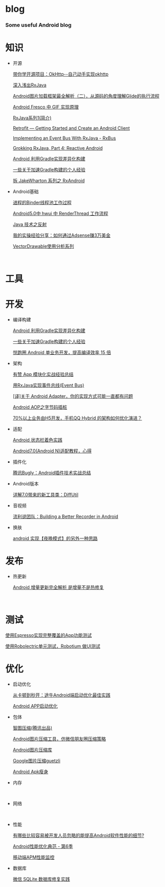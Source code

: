 # blog
### Some useful Android blog

# 知识

* 开源

  [带你学开源项目：OkHttp--自己动手实现okhttp](https://wingjay.com/2016/07/21/%E5%B8%A6%E4%BD%A0%E5%AD%A6%E5%BC%80%E6%BA%90%E9%A1%B9%E7%9B%AE%EF%BC%9AOkHttp-%E8%87%AA%E5%B7%B1%E5%8A%A8%E6%89%8B%E5%AE%9E%E7%8E%B0okhttp/)

  [深入浅出RxJava](http://www.jcodecraeer.com/a/anzhuokaifa/androidkaifa/2015/0305/2545.html)

   [Android图片加载框架最全解析（二），从源码的角度理解Glide的执行流程](http://blog.csdn.net/guolin_blog/article/details/53939176)

  [Android Fresco 中 GIF 实现原理](http://link.zhihu.com/?target=https%3A//www.diycode.cc/news/2408)

  [RxJava系列1(简介)](https://zhuanlan.zhihu.com/p/22039934)

  [Retrofit — Getting Started and Create an Android Client](https://futurestud.io/tutorials/retrofit-getting-started-and-android-client)

  [Implementing an Event Bus With RxJava - RxBus](http://blog.kaush.co/2014/12/24/implementing-an-event-bus-with-rxjava-rxbus/)

  [Grokking RxJava, Part 4: Reactive Android](http://blog.danlew.net/2014/10/08/grokking-rxjava-part-4/)

  [Android 利用Gradle实现差异化构建](http://mp.weixin.qq.com/s/H306PkuT9fC2irNVFlXVeg)

  [一些关于加速Gradle构建的个人经验](http://droidyue.com/blog/2017/04/16/speedup-gradle-building/index.html)

  [拆 JakeWharton 系列之 RxAndroid](http://www.jianshu.com/p/ed304bcd4246)

* Android基础

  [进程的Binder线程池工作过程](http://link.zhihu.com/?target=https%3A//www.diycode.cc/news/2405)

  [Android5.0中 hwui 中 RenderThread 工作流程](http://link.zhihu.com/?target=https%3A//www.diycode.cc/news/2409)

  [Java 技术之反射](http://link.zhihu.com/?target=http%3A//wingjay.com/2017/04/26/Java-%25E6%258A%2580%25E6%259C%25AF%25E4%25B9%258B%25E5%258F%258D%25E5%25B0%2584/)

  [我的实操经验分享：如何通过Adsense赚3万美金](http://link.zhihu.com/?target=http%3A//gitbook.cn/books/58e48c22c59d53926e611996/index.html)

  [VectorDrawable使用分析系列](http://www.jcodecraeer.com/a/anzhuokaifa/androidkaifa/2015/0201/2396.html)

  ​

# 工具

# 开发

* 编译构建

  [Android 利用Gradle实现差异化构建](http://mp.weixin.qq.com/s/H306PkuT9fC2irNVFlXVeg)

  [一些关于加速Gradle构建的个人经验](http://droidyue.com/blog/2017/04/16/speedup-gradle-building/index.html)

  [悦跑圈 Android 单业务开发，提高编译效率 15 倍](http://link.zhihu.com/?target=https%3A//www.diycode.cc/topics/761)

* 架构

  [有赞 App 模块化实战经验总结](http://link.zhihu.com/?target=https%3A//youzanmobile.github.io/2017/04/14/youzan-app-modularization/)

  [用RxJava实现事件总线(Event Bus)](http://www.jianshu.com/p/ca090f6e2fe2)

  [[译]关于 Android Adapter，你的实现方式可能一直都有问题](http://www.jianshu.com/p/c6a44e18badb)

  [Android AOP之字节码插桩](http://www.jianshu.com/p/c202853059b4)

  [70%以上业务由H5开发，手机QQ Hybrid 的架构如何优化演进？](https://mp.weixin.qq.com/s/evzDnTsHrAr2b9jcevwBzA)



* 适配

  [Android 状态栏着色实践](http://www.jianshu.com/p/bae25b5eb867)

  [Android7.0(Android N)适配教程，心得](http://blog.csdn.net/fengyuzhengfan/article/details/52688232)

* 插件化

  [腾讯Bugly：Android插件技术实战总结](https://mp.weixin.qq.com/s/1p5Y0f5XdVXN2EZYT0AM_A)

* Android版本

  [详解7.0带来的新工具类：DiffUtil](http://www.jcodecraeer.com/a/anzhuokaifa/androidkaifa/2016/0924/6637.html)

* 音视频

  [流利说团队：Building a Better Recorder in Android](https://mp.weixin.qq.com/s/optU6bi8rmsoRCQG5leqxg)

* 换肤

  [android 实现【夜晚模式】的另外一种思路](https://segmentfault.com/a/1190000005736047)

# 发布

* 热更新

  [Android 增量更新完全解析 是增量不是热修复](http://mp.weixin.qq.com/s?__biz=MzAxMTI4MTkwNQ==&mid=2650821209&idx=1&sn=6821835111ce0ab4452866efaf4d78f2&chksm=80b786c7b7c00fd19663782b9ac51dea1c881456a3933e6848aa7d24aec0eb56066f504022f9&scene=0#wechat_redirect)

  ​

# 测试

[使用Espresso实现完整覆盖的App功能测试](http://link.zhihu.com/?target=https%3A//www.diycode.cc/news/2363)

[使用Robolectric单元测试，Robotium 做UI测试]()

# 优化

* 启动优化

  [从卡顿到秒开：途牛Android端启动优化最佳实践](https://mp.weixin.qq.com/s/rQEa9Bevef7PlJ477vjT4g)

  [Android APP启动优化](http://wuxiaolong.me/2017/03/13/appStart/)

* 包体

  [智图压缩(腾讯出品)](http://zhitu.isux.us/)

  [Android图片压缩工具，仿微信朋友圈压缩策略](https://github.com/Curzibn/Luban)

  [Android图片压缩库](https://github.com/zetbaitsu/Compressor)

  [Google图片压缩guetzli](https://github.com/google/guetzli)

  [Android Apk瘦身](http://wuxiaolong.me/2017/03/19/ReduceAPKSize/)

* 内存

  ​

* 网络

  ​

* 性能

  [有哪些比较容易被开发人员忽略的能提高Android软件性能的细节?](https://www.zhihu.com/question/28154442/answer/157231827)

  [Android性能优化典范 - 第6季](http://hukai.me/android-performance-patterns-season-6/)

  [移动端APM性能监控](https://mp.weixin.qq.com/s/Yec5t2eU33Bv4srs5SPiTQ)

* 数据库

  [微信 SQLite 数据库修复实践](http://link.zhihu.com/?target=https%3A//mp.weixin.qq.com/s%3F__biz%3DMzAwNDY1ODY2OQ%3D%3D%26mid%3D2649286467%26idx%3D1%26sn%3Dea5b6dbfecffd33e333ec814473e1313%26chksm%3D8334c3c1b4434ad7c364ff3acae1e62bc5e871a7350aa9cdcb24bd299b42875f0b020acb3620)

  ​

  ​

  ​